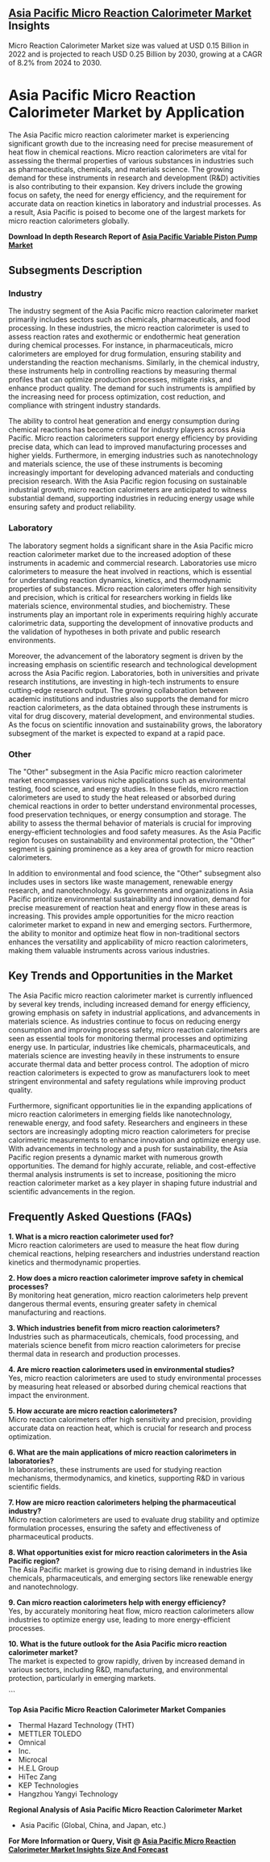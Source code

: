 <h2><a href="https://www.verifiedmarketreports.com/download-sample/?rid=421686&amp;utm_source=Github-Feb&amp;utm_medium=225" target="_blank">Asia Pacific Micro Reaction Calorimeter Market</a> Insights</h2><p>Micro Reaction Calorimeter Market size was valued at USD 0.15 Billion in 2022 and is projected to reach USD 0.25 Billion by 2030, growing at a CAGR of 8.2% from 2024 to 2030.</p><p><h1>Asia Pacific Micro Reaction Calorimeter Market by Application</h1> <p>The Asia Pacific micro reaction calorimeter market is experiencing significant growth due to the increasing need for precise measurement of heat flow in chemical reactions. Micro reaction calorimeters are vital for assessing the thermal properties of various substances in industries such as pharmaceuticals, chemicals, and materials science. The growing demand for these instruments in research and development (R&D) activities is also contributing to their expansion. Key drivers include the growing focus on safety, the need for energy efficiency, and the requirement for accurate data on reaction kinetics in laboratory and industrial processes. As a result, Asia Pacific is poised to become one of the largest markets for micro reaction calorimeters globally.</p> <p><p><strong>Download In depth Research Report of <a href="https://www.verifiedmarketreports.com/download-sample/?rid=236118&amp;utm_source=Pulse-Dec&amp;utm_medium=225" target="_blank">Asia Pacific Variable Piston Pump Market</a></strong></p></p> <h2>Subsegments Description</h2> <h3>Industry</h3> <p>The industry segment of the Asia Pacific micro reaction calorimeter market primarily includes sectors such as chemicals, pharmaceuticals, and food processing. In these industries, the micro reaction calorimeter is used to assess reaction rates and exothermic or endothermic heat generation during chemical processes. For instance, in pharmaceuticals, micro calorimeters are employed for drug formulation, ensuring stability and understanding the reaction mechanisms. Similarly, in the chemical industry, these instruments help in controlling reactions by measuring thermal profiles that can optimize production processes, mitigate risks, and enhance product quality. The demand for such instruments is amplified by the increasing need for process optimization, cost reduction, and compliance with stringent industry standards.</p> <p>The ability to control heat generation and energy consumption during chemical reactions has become critical for industry players across Asia Pacific. Micro reaction calorimeters support energy efficiency by providing precise data, which can lead to improved manufacturing processes and higher yields. Furthermore, in emerging industries such as nanotechnology and materials science, the use of these instruments is becoming increasingly important for developing advanced materials and conducting precision research. With the Asia Pacific region focusing on sustainable industrial growth, micro reaction calorimeters are anticipated to witness substantial demand, supporting industries in reducing energy usage while ensuring safety and product reliability.</p> <h3>Laboratory</h3> <p>The laboratory segment holds a significant share in the Asia Pacific micro reaction calorimeter market due to the increased adoption of these instruments in academic and commercial research. Laboratories use micro calorimeters to measure the heat involved in reactions, which is essential for understanding reaction dynamics, kinetics, and thermodynamic properties of substances. Micro reaction calorimeters offer high sensitivity and precision, which is critical for researchers working in fields like materials science, environmental studies, and biochemistry. These instruments play an important role in experiments requiring highly accurate calorimetric data, supporting the development of innovative products and the validation of hypotheses in both private and public research environments.</p> <p>Moreover, the advancement of the laboratory segment is driven by the increasing emphasis on scientific research and technological development across the Asia Pacific region. Laboratories, both in universities and private research institutions, are investing in high-tech instruments to ensure cutting-edge research output. The growing collaboration between academic institutions and industries also supports the demand for micro reaction calorimeters, as the data obtained through these instruments is vital for drug discovery, material development, and environmental studies. As the focus on scientific innovation and sustainability grows, the laboratory subsegment of the market is expected to expand at a rapid pace.</p> <h3>Other</h3> <p>The "Other" subsegment in the Asia Pacific micro reaction calorimeter market encompasses various niche applications such as environmental testing, food science, and energy studies. In these fields, micro reaction calorimeters are used to study the heat released or absorbed during chemical reactions in order to better understand environmental processes, food preservation techniques, or energy consumption and storage. The ability to assess the thermal behavior of materials is crucial for improving energy-efficient technologies and food safety measures. As the Asia Pacific region focuses on sustainability and environmental protection, the "Other" segment is gaining prominence as a key area of growth for micro reaction calorimeters.</p> <p>In addition to environmental and food science, the "Other" subsegment also includes uses in sectors like waste management, renewable energy research, and nanotechnology. As governments and organizations in Asia Pacific prioritize environmental sustainability and innovation, demand for precise measurement of reaction heat and energy flow in these areas is increasing. This provides ample opportunities for the micro reaction calorimeter market to expand in new and emerging sectors. Furthermore, the ability to monitor and optimize heat flow in non-traditional sectors enhances the versatility and applicability of micro reaction calorimeters, making them valuable instruments across various industries.</p> <h2>Key Trends and Opportunities in the Market</h2> <p>The Asia Pacific micro reaction calorimeter market is currently influenced by several key trends, including increased demand for energy efficiency, growing emphasis on safety in industrial applications, and advancements in materials science. As industries continue to focus on reducing energy consumption and improving process safety, micro reaction calorimeters are seen as essential tools for monitoring thermal processes and optimizing energy use. In particular, industries like chemicals, pharmaceuticals, and materials science are investing heavily in these instruments to ensure accurate thermal data and better process control. The adoption of micro reaction calorimeters is expected to grow as manufacturers look to meet stringent environmental and safety regulations while improving product quality.</p> <p>Furthermore, significant opportunities lie in the expanding applications of micro reaction calorimeters in emerging fields like nanotechnology, renewable energy, and food safety. Researchers and engineers in these sectors are increasingly adopting micro reaction calorimeters for precise calorimetric measurements to enhance innovation and optimize energy use. With advancements in technology and a push for sustainability, the Asia Pacific region presents a dynamic market with numerous growth opportunities. The demand for highly accurate, reliable, and cost-effective thermal analysis instruments is set to increase, positioning the micro reaction calorimeter market as a key player in shaping future industrial and scientific advancements in the region.</p> <h2>Frequently Asked Questions (FAQs)</h2> <p><strong>1. What is a micro reaction calorimeter used for?</strong><br> Micro reaction calorimeters are used to measure the heat flow during chemical reactions, helping researchers and industries understand reaction kinetics and thermodynamic properties.</p> <p><strong>2. How does a micro reaction calorimeter improve safety in chemical processes?</strong><br> By monitoring heat generation, micro reaction calorimeters help prevent dangerous thermal events, ensuring greater safety in chemical manufacturing and reactions.</p> <p><strong>3. Which industries benefit from micro reaction calorimeters?</strong><br> Industries such as pharmaceuticals, chemicals, food processing, and materials science benefit from micro reaction calorimeters for precise thermal data in research and production processes.</p> <p><strong>4. Are micro reaction calorimeters used in environmental studies?</strong><br> Yes, micro reaction calorimeters are used to study environmental processes by measuring heat released or absorbed during chemical reactions that impact the environment.</p> <p><strong>5. How accurate are micro reaction calorimeters?</strong><br> Micro reaction calorimeters offer high sensitivity and precision, providing accurate data on reaction heat, which is crucial for research and process optimization.</p> <p><strong>6. What are the main applications of micro reaction calorimeters in laboratories?</strong><br> In laboratories, these instruments are used for studying reaction mechanisms, thermodynamics, and kinetics, supporting R&D in various scientific fields.</p> <p><strong>7. How are micro reaction calorimeters helping the pharmaceutical industry?</strong><br> Micro reaction calorimeters are used to evaluate drug stability and optimize formulation processes, ensuring the safety and effectiveness of pharmaceutical products.</p> <p><strong>8. What opportunities exist for micro reaction calorimeters in the Asia Pacific region?</strong><br> The Asia Pacific market is growing due to rising demand in industries like chemicals, pharmaceuticals, and emerging sectors like renewable energy and nanotechnology.</p> <p><strong>9. Can micro reaction calorimeters help with energy efficiency?</strong><br> Yes, by accurately monitoring heat flow, micro reaction calorimeters allow industries to optimize energy use, leading to more energy-efficient processes.</p> <p><strong>10. What is the future outlook for the Asia Pacific micro reaction calorimeter market?</strong><br> The market is expected to grow rapidly, driven by increased demand in various sectors, including R&D, manufacturing, and environmental protection, particularly in emerging markets.</p> ```</p><p><strong>Top Asia Pacific Micro Reaction Calorimeter Market Companies</strong></p><div data-test-id=""><p><li>Thermal Hazard Technology (THT)</li><li> METTLER TOLEDO</li><li> Omnical</li><li> Inc.</li><li> Microcal</li><li> H.E.L Group</li><li> HiTec Zang</li><li> KEP Technologies</li><li> Hangzhou Yangyi Technology</li></p><div><strong>Regional Analysis of&nbsp;Asia Pacific Micro Reaction Calorimeter Market</strong></div><ul><li dir="ltr"><p dir="ltr">Asia Pacific (Global, China, and Japan, etc.)</p></li></ul><p><strong>For More Information or Query, Visit @&nbsp;</strong><strong><a href="https://www.verifiedmarketreports.com/product/micro-reaction-calorimeter-market/?utm_source=Github-Feb&amp;utm_medium=225" target="_blank">Asia Pacific Micro Reaction Calorimeter Market Insights Size And Forecast</a></strong></p></div><h2>&nbsp;</h2><div data-test-id="">&nbsp;</div>
